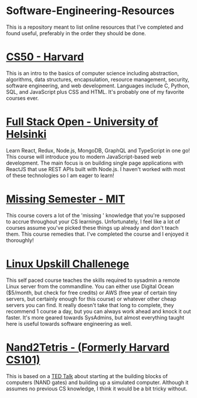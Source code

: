 # Software-Engineering-Resources
This is a repository meant to list online resources that I've completed and found useful, preferably in the order they should be done.

# [CS50 - Harvard](https://www.edx.org/course/cs50s-introduction-to-computer-science)
This is an intro to the basics of computer science including abstraction, algorithms, data structures, encapsulation, resource management, security, software engineering, and web development. Languages include C, Python, SQL, and JavaScript plus CSS and HTML. It's probably one of my favorite courses ever. 

# [Full Stack Open - University of Helsinki](https://fullstackopen.com/en)
Learn React, Redux, Node.js, MongoDB, GraphQL and TypeScript in one go! This course will introduce you to modern JavaScript-based web development. The main focus is on building single page applications with ReactJS that use REST APIs built with Node.js. I haven't worked with most of these technologies so I am eager to learn!

# [Missing Semester - MIT](https://missing.csail.mit.edu/)
This course covers a lot of the 'missing ' knowledge that you're supposed to accrue throughout your CS learnings. Unfortunately, I feel like a lot of courses assume you've picked these things up already and don't teach them. This course remedies that. I've completed the course and I enjoyed it thoroughly!

# [Linux Upskill Challenege](https://github.com/snori74/linuxupskillchallenge)
This self paced course teaches the skills required to sysadmin a remote Linux server from the commandline. You can either use Digital Ocean ($5/month, but check for free credits) or AWS (free year of certain tiny servers, but certainly enough for this course) or whatever other cheap servers you can find. It really doesn't take that long to complete, they recommend 1 course a day, but you can always work ahead and knock it out faster. It's more geared towards SysAdmins, but almost everything taught here is useful towards software engineering as well.

# [Nand2Tetris - (Formerly Harvard CS101)](https://www.coursera.org/learn/build-a-computer)
This is based on a [TED Talk](https://www.ted.com/talks/shimon_schocken_the_self_organizing_computer_course) about starting at the building blocks of computers (NAND gates) and building up a simulated computer. Although it assumes no previous CS knowledge, I think it would be a bit tricky without. 
